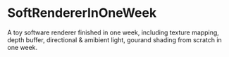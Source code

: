 # SoftRendererInOneWeek
A toy software renderer finished in one week, including texture mapping, depth buffer, directional & amibient light, gourand shading from scratch in one week.
